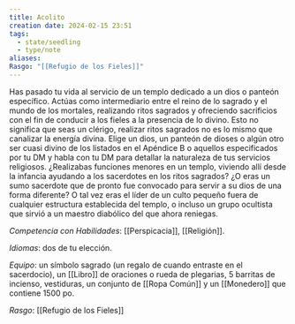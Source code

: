 ```yaml
---
title: Acolito
creation date: 2024-02-15 23:51
tags:
  - state/seedling
  - type/note
aliases: 
Rasgo: "[[Refugio de los Fieles]]"
---
```


Has pasado tu vida al servicio de un templo dedicado a un dios o panteón específico. Actúas como intermediario entre el reino de lo sagrado y el mundo de los mortales, realizando ritos sagrados y ofreciendo sacrificios con el fin de conducir a los fieles a la presencia de lo divino. Esto no significa que seas un clérigo, realizar ritos sagrados no es lo mismo que canalizar la energía divina.
Elige un dios, un panteón de dioses o algún otro ser cuasi divino de los listados en el Apéndice B o aquellos especificados por tu DM y habla con tu DM para detallar la naturaleza de tus servicios religiosos. ¿Realizabas funciones menores en un templo, viviendo allí desde la infancia ayudando a los sacerdotes en los ritos sagrados? ¿O eras un sumo sacerdote que de pronto fue convocado para servir a su dios de una forma diferente? O tal vez eras el líder de un culto pequeño
fuera de cualquier estructura establecida del templo, o incluso un grupo ocultista que sirvió a un maestro diabólico del que ahora reniegas.

*Competencia con Habilidades*: [[Perspicacia]], [[Religión]].

*Idiomas*: dos de tu elección.

*Equipo*: un símbolo sagrado (un regalo de cuando entraste en el sacerdocio), un [[Libro]] de oraciones o rueda de plegarias, 5 barritas de incienso, vestiduras, un conjunto de [[Ropa Común]] y un [[Monedero]] que contiene 1500 po.

*Rasgo*: [[Refugio de los Fieles]]
